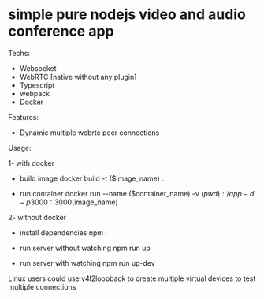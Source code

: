 # simple pure nodejs video and audio conference app

Techs:

- Websocket
- WebRTC [native without any plugin]
- Typescript
- webpack
- Docker

Features:

- Dynamic multiple webrtc peer connections

Usage:

1- with docker

- build image
  docker build -t ($image_name) .

- run container
  docker run --name ($container_name) -v $(pwd):/app -d -p 3000:3000 ($image_name)

2- without docker

- install dependencies
  npm i

- run server without watching
  npm run up

- run server with watching
  npm run up-dev


Linux users could use v4l2loopback to create multiple virtual devices to test multiple connections